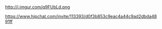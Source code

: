 http://i.imgur.com/q9FUbLd.png

https://www.hipchat.com/invite/113393/d0f3b853c9eac4a44c9ad2dbda4891ff
